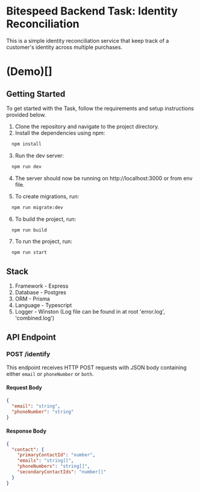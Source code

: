 # Bitespeed Backend Task: Identity Reconciliation

This is a simple identity reconciliation service that keep track of a customer's identity across multiple purchases.

# (Demo)[]

## Getting Started

To get started with the Task, follow the requirements and setup instructions provided below.

1. Clone the repository and navigate to the project directory.
2. Install the dependencies using npm:

```bash
  npm install
```

3. Run the dev server:

```bash
  npm run dev
```

4. The server should now be running on http://localhost:3000 or from env file.

5. To create migrations, run:

```bash
  npm run migrate:dev
```

6. To build the project, run:

```bash
  npm run build
```

7. To run the project, run:

```bash
  npm run start
```

## Stack

1. Framework - Express
2. Database - Postgres
3. ORM - Prisma
4. Language - Typescript
5. Logger - Winston (Log file can be found in at root 'error.log', 'combined.log')

## API Endpoint

### POST /identify

This endpoint receives HTTP POST requests with JSON body containing either `email` or `phoneNumber` or `both`.

#### Request Body

```json
{
  "email": "string",
  "phoneNumber": "string"
}
```

#### Response Body

```json
{
  "contact": {
    "primaryContactId": "number",
    "emails": "string[]",
    "phoneNumbers": "string[]",
    "secondaryContactIds": "number[]"
  }
}
```
